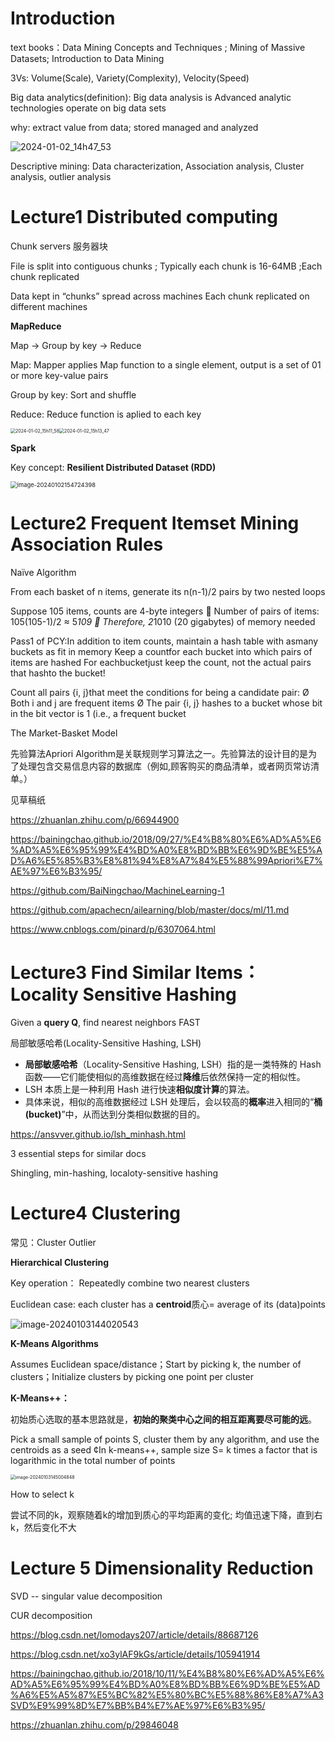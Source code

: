 # Introduction

text books：Data Mining Concepts and Techniques ; Mining of Massive Datasets; Introduction to Data Mining

3Vs: Volume(Scale), Variety(Complexity), Velocity(Speed)

Big data analytics(definition): Big data analysis is Advanced analytic technologies operate on big data sets 

why: extract value from data; stored managed and analyzed

![2024-01-02_14h47_53](C:\school_data_file\int402\2024-01-02_14h47_53.png)



Descriptive mining:  Data characterization, Association analysis, Cluster analysis, outlier analysis

# Lecture1 Distributed computing

Chunk servers 服务器块

File is split into contiguous chunks ; Typically each chunk is 16-64MB ;Each chunk replicated

Data kept in “chunks” spread across machines Each chunk replicated on different machines

**MapReduce**

Map -> Group by key -> Reduce

Map: Mapper applies Map function to a single element, output is a set of 01 or more key-value pairs

Group by key: Sort and shuffle

Reduce: Reduce function is aplied to each key

<img src="C:\school_data_file\int402\2024-01-02_15h11_58.png" alt="2024-01-02_15h11_58" style="zoom:50%;" /><img src="C:\school_data_file\int402\2024-01-02_15h13_47.png" alt="2024-01-02_15h13_47" style="zoom:50%;" />

**Spark**

Key concept:  **Resilient Distributed Dataset (RDD)**

<img src="C:\school_data_file\int402\image-20240102154724398.png" alt="image-20240102154724398" style="zoom:67%;" />

# Lecture2 Frequent Itemset Mining Association Rules

Naïve Algorithm

From each basket of n items, generate its n(n-1)/2 pairs by two nested loops

Suppose 105 items, counts are 4-byte integers  Number of pairs of items: 105(105-1)/2 ≈ 5*109  Therefore, 2*1010 (20 gigabytes) of memory needed

Pass1 of PCY:In addition to item counts, maintain a hash table with asmany buckets as fit in memory Keep a countfor each bucket into which pairs of items are hashed For eachbucketjust keep the count, not the actual pairs that hashto the bucket!

Count all pairs {i, j}that meet the conditions for being a candidate pair: Ø Both i and j are frequent items Ø The pair {i, j} hashes to a bucket whose bit in the bit vector is 1 (i.e., a frequent bucket

The Market-Basket Model

先验算法Apriori Algorithm是关联规则学习算法之一。先验算法的设计目的是为了处理包含交易信息内容的数据库（例如,顾客购买的商品清单，或者网页常访清单。）

见草稿纸

https://zhuanlan.zhihu.com/p/66944900

https://bainingchao.github.io/2018/09/27/%E4%B8%80%E6%AD%A5%E6%AD%A5%E6%95%99%E4%BD%A0%E8%BD%BB%E6%9D%BE%E5%AD%A6%E5%85%B3%E8%81%94%E8%A7%84%E5%88%99Apriori%E7%AE%97%E6%B3%95/

https://github.com/BaiNingchao/MachineLearning-1

https://github.com/apachecn/ailearning/blob/master/docs/ml/11.md

https://www.cnblogs.com/pinard/p/6307064.html

# Lecture3 Find Similar Items：Locality Sensitive Hashing

Given a **query Q**, find nearest neighbors FAST

局部敏感哈希(Locality-Sensitive Hashing, LSH)

- **局部敏感哈希**（Locality-Sensitive Hashing, LSH）指的是一类特殊的 Hash 函数——它们能使相似的高维数据在经过**降维**后依然保持一定的相似性。
- LSH 本质上是一种利用 Hash 进行快速**相似度计算**的算法。
- 具体来说，相似的高维数据经过 LSH 处理后，会以较高的**概率**进入相同的“**桶(bucket)**”中，从而达到分类相似数据的目的。

https://ansvver.github.io/lsh_minhash.html

3 essential steps for similar docs

Shingling, min-hashing, localoty-sensitive hashing

# Lecture4 Clustering

常见：Cluster Outlier

**Hierarchical Clustering**

Key operation： Repeatedly combine two nearest clusters

Euclidean case: each cluster has a **centroid**质心= average of its (data)points

![image-20240103144020543](C:\school_data_file\int402\image-20240103144020543.png)

**K-Means Algorithms**

Assumes Euclidean space/distance；Start by picking k, the number of clusters；Initialize clusters by picking one point per cluster

**K-Means++：**

初始质心选取的基本思路就是，**初始的聚类中心之间的相互距离要尽可能的远**。

Pick a small sample of points S, cluster them by any algorithm, and use the centroids as a seed ¢In k-means++, sample size S= k times a factor that is logarithmic in the total number of points

<img src="C:\school_data_file\int402\image-20240103145004848.png" alt="image-20240103145004848" style="zoom:50%;" />

How to select k

尝试不同的k，观察随着k的增加到质心的平均距离的变化; 均值迅速下降，直到右k，然后变化不大

# Lecture 5 Dimensionality Reduction

SVD -- singular value decomposition 

CUR decomposition

https://blog.csdn.net/lomodays207/article/details/88687126

https://blog.csdn.net/xo3ylAF9kGs/article/details/105941914

https://bainingchao.github.io/2018/10/11/%E4%B8%80%E6%AD%A5%E6%AD%A5%E6%95%99%E4%BD%A0%E8%BD%BB%E6%9D%BE%E5%AD%A6%E5%A5%87%E5%BC%82%E5%80%BC%E5%88%86%E8%A7%A3SVD%E9%99%8D%E7%BB%B4%E7%AE%97%E6%B3%95/

https://zhuanlan.zhihu.com/p/29846048